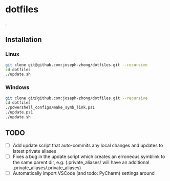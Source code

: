 # dotfiles
.

## Installation

### Linux

```bash
git clone git@github.com:joseph-zhong/dotfiles.git --recursive
cd dotfiles
./update.sh
```

### Windows

```bash
git clone git@github.com:joseph-zhong/dotfiles.git --recursive
cd dotfiles
./powershell_configs/make_symb_link.ps1
./update.ps1
./update.sh
```

## TODO

- [ ] Add update script that auto-commits any local changes and updates to
  latest private aliases
- [ ] Fixes a bug in the update script which creates an erroneous symblink
  to the same parent dir, e.g. (.private_aliases/ will have an additional
  .private_aliases/.private_aliases)
- [ ] Automatically import VSCode (and todo: PyCharm) settings around
